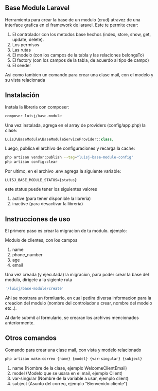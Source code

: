 ## Base Module Laravel
Herramienta para crear la base de un modulo (crud) atravez de una interface grafica en el framework de laravel. Este te permite crear:
1. El controlador con los metodos base hechos (index, store, show, get, update, delete).
2. Los permisos
3. Las rutas
4. El modelo (con los campos de la tabla y las relaciones belongsTo)
5. El factory (con los campos de la tabla, de acuerdo al tipo de campo)
6. El seeder

Asi como tambien un comando para crear una clase mail, con el modelo y su vista relacionada

## Instalación
Instala la libreria con composer:
```bash
composer luisj/base-module
```
Una vez instalada, agrega en el array de providers (config/app.php) la clase:
```php
LuisJ\BaseModule\BaseModuleServiceProvider::class,
```
Luego, publica el archivo de configuraciones y recarga la cache:
```bash
php artisan vendor:publish --tag="luisj-base-module-config"
php artisan config:clear
```
Por ultimo, en el archivo .env agrega la siguiente variable:
```env
LUISJ_BASE_MODULE_STATUS={status}
```
este status puede tener los siguientes valores
1. active (para tener disponible la libreria)
2. inactive (para desactivar la libreria)

## Instrucciones de uso
El primero paso es crear la migracion de tu modulo. ejemplo:

Modulo de clientes, con los campos
1. name 
2. phone_number 
3. age 
4. email

Una vez creada (y ejecutada) la migracion, para poder crear la base del modulo, dirigete a la sigiente ruta
```php
'/luisj/base-module/create'
```
Ahi se mostrara un formluario, en cual pedira diversa informacion para la creacion del modulo (nombre del controlador a crear, nombre del modelo etc..).

Al darle submit al formulario, se crearan los archivos mencionados anteriormente.

## Otros comandos
Comando para crear una clase mail, con vista y modelo relacionado
```bash
php artisan make:correo {name} {model} {var-singular} {subject}
```
1. name (Nombre de la clase, ejemplo WelcomeClientEmail)
2. model (Modelo que se usara en el mail, ejemplo Client)
3. var-singular (Nombre de la variable a usar, ejemplo client)
4. subject (Asunto del correo, ejemplo "Bienvenido cliente")
